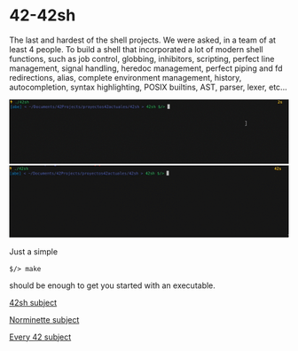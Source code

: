 # 42-42sh
The last and hardest of the shell projects. We were asked, in a team of at least 4 people. To build a shell that incorporated a lot of modern shell functions, such as job control, globbing, inhibitors, scripting, perfect line management, signal handling, heredoc management, perfect piping and fd redirections, alias, complete environment management, history, autocompletion, syntax highlighting, POSIX builtins, AST, parser, lexer, etc...

<img src="/images/42sh01.gif" alt="42sh01" width="700"/>
<img src="/images/42sh02.gif" alt="42sh02" width="700"/>



Just a simple

    $/> make

should be enough to get you started with an executable.



[42sh subject](42-42sh.en.pdf)

[Norminette subject](https://github.com/Binary-Hackers/42_Subjects/blob/master/04_Norme/norme_2_0_1.pdf)

[Every 42 subject](https://github.com/agavrel/42_Subjects)
